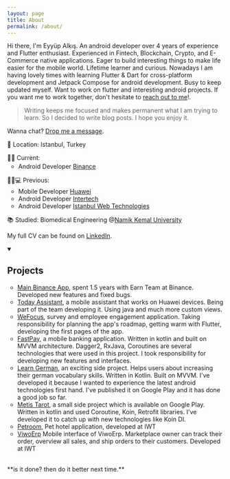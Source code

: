 ```yaml
---
layout: page
title: About
permalink: /about/
---
```


Hi there, I'm Eyyüp Alkış. An android developer over 4 years of experience and Flutter enthusiast. Experienced in Fintech, Blockchain, Crypto, and E-Commerce native applications. Eager to build interesting things to make life easier for the mobile world. Lifetime learner and curious. Nowadays I am having lovely times with learning Flutter & Dart for cross-platform development and Jetpack Compose for android development. Busy to keep updated myself. Want to work on flutter and interesting android projects. If you want me to work together, don't hesitate to <a href="mailto:alkis.eyyup@gmail.com">reach out to me</a>!.

> Writing keeps me focused and makes permanent what I am trying to learn. So I decided to write blog posts. I hope you enjoy it.

Wanna chat? <a href="https://www.linkedin.com/in/alkiseyyup/">Drop me a message</a>.

📍 Location: Istanbul, Turkey

<section>
🧑‍💻 Current:
  <ul style="margin-top: 0.2em; list-style-type: circle; padding-inline-start: 26px;">
    <li>Android Developer <a href="https://www.binance.com/en/earn">Binance</a></li>
  </ul>
</section>

<section>
🏃‍♂️💻 Previous:
  <ul style="margin-top: 0.2em; list-style-type: circle; padding-inline-start: 26px;">
    <li>Mobile Developer <a href="https://www.huawei.com/tr/">Huawei</a></li>
    <li>Android Developer <a href="https://www.intertech.com.tr">Intertech</a></li>
    <li>Android Developer <a href="https://www.iwt.com.tr/">Istanbul Web Technologies</a></li>
  </ul>
</section>

<!-- <section>
📺 Appearances:
  <ul style="margin-top: 0.2em; list-style-type: circle; padding-inline-start: 26px;">
    <li><a href="/articles/FSJam-Podcast.html">FSJam Podcast Episode 15 - Quirrel with Simon Knott</a></li>
    <li><a href="/articles/Fully-typed-Fullstack-Development.html">Fully typed fullstack development using Blitz.js</a></li>
    <li><a href="/articles/Using-TypeScript-with-React.html">Using TypeScript with React</a></li>
  </ul>
</section> -->

<section>
<p>
📚 Studied: Biomedical Engineering @<a href="http://www.nku.edu.tr/">Namik Kemal University</a>
</p>
</section>

<!-- <section>
As a member of HPI's "Schülerklub", I teach school children about computer science.
I sometimes devise custom-made learning tools, e.g. <a href="https://github.com/skn0tt/protocols-playground">Protocols Playground</a> or <a href="https://github.com/Skn0tt/numLisp">numLisp</a>.
</section> -->

<section>
<p>
My full CV can be found on <a href="https://www.linkedin.com/in/alkiseyyup/">LinkedIn</a>.
</p>
</section>

<details open>
  <summary>
  <h2>Projects</h2>  
  </summary>

  <ul style="list-style-type: circle;">
    <li> 
      <a href="https://www.binance.com/en/earn">Main Binance App</a>, spent 1.5 years with Earn Team at Binance. Developed new features and fixed bugs.   
    </li>
    <li> 
      <a href="https://huaweimobileservices.com/assistant/">Today Assistant</a>, a mobile assistant that works on Huawei devices. Being part of the team developing it. Using java and much more custom views.  
    </li>
    <li> 
      <a href="https://wefocus.app/">WeFocus</a>, survey and employee engagement application. Taking responsibility for planning the app's roadmap, getting warm with Flutter, developing the first pages of the app.  
    </li>
    <li> 
      <a href="https://www.fastpay.com.tr/">FastPay</a>, a mobile banking application. Written in kotlin and built on MVVM architecture. Dagger2, RxJava, Coroutines are several technologies that were used in this project. I took responsibility for developing new features and interfaces. 
        <ul style="list-style-type: circle;">  </ul>
    </li>
    <li> 
      <a href="https://play.google.com/store/apps/details?id=dev.alks.learngermanartikel">Learn German</a>, an exciting side project. Helps users about increasing their german vocabulary skills. Written in Kotlin. Built on MVVM. I've developed it because I wanted to experience the latest android technologies first hand. I've published it on  Google Play and it has done a good job so far.</li>
    <li> 
      <a href="https://play.google.com/store/apps/details?id=dev.alks.metis.horoscopetarot">Metis Tarot</a>, a small side project which is available on Google Play. Written in kotlin and used Coroutine, Koin, Retrofit libraries. I've developed it to catch up with new technologies like Koin DI. 
    </li>
     <li>
       <a href="/projects/petroom">Petroom</a>, Pet hotel application, developed at IWT
    </li>
    <li> 
      <a href="/projects/viwoerp">ViwoErp</a> Mobile interface of ViwoErp. Marketplace owner can track their order, overview all sales, and ship orders to their customers. Developed at IWT 
    </li> 
  </ul>
</details>
<br /> 
**is it done? then do it better next time.**
